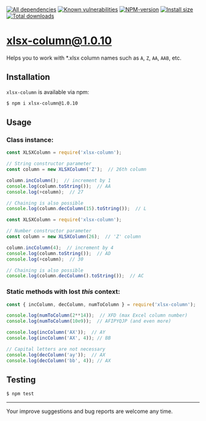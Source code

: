 [![All dependencies](https://img.shields.io/librariesio/release/npm/xlsx-column/1.0.10?label=all%20dependencies)](https://libraries.io/npm/xlsx-column/1.0.10)
[![Known vulnerabilities](https://img.shields.io/snyk/vulnerabilities/npm/xlsx-column@1.0.10?label=known%20vulnerabilities)](https://snyk.io/test/npm/xlsx-column/1.0.10)
[![NPM-version](https://img.shields.io/badge/npm-v1.0.10-blue.svg)](https://www.npmjs.com/package/xlsx-column/v/1.0.10)
[![Install size](https://packagephobia.now.sh/badge?p=xlsx-column@1.0.10)](https://packagephobia.now.sh/result?p=xlsx-column@1.0.10)
[![Total downloads](https://img.shields.io/npm/dt/xlsx-column?label=total%20downloads)](https://npm-stat.com/charts.html?package=xlsx-column)

# xlsx-column@1.0.10

Helps you to work with *.xlsx column names such as `A`, `Z`, `AA`, `AAB`, etc.

## Installation
`xlsx-column` is available via npm:
``` bash
$ npm i xlsx-column@1.0.10
```

## Usage
### Class instance:
``` js
const XLSXColumn = require('xlsx-column');

// String constructor parameter
const column = new XLSXColumn('Z');  // 26th column

column.incColumn();  // increment by 1
console.log(column.toString());  // AA
console.log(+column);  // 27

// Chaining is also possible
console.log(column.decColumn(15).toString());  // L
```
``` js
const XLSXColumn = require('xlsx-column');

// Number constructor parameter
const column = new XLSXColumn(26);  // 'Z' column

column.incColumn(4);  // increment by 4
console.log(column.toString());  // AD
console.log(+column);  // 30

// Chaining is also possible
console.log(column.decColumn().toString());  // AC
```

### Static methods with lost *this* context:
``` js
const { incColumn, decColumn, numToColumn } = require('xlsx-column');

console.log(numToColumn(2**14));  // XFD (max Excel column number)
console.log(numToColumn(10e9));  // AFIPYQJP (and even more)

console.log(incColumn('AX'));  // AY
console.log(incColumn('AX', 4)); // BB

// Capital letters are not necessary
console.log(decColumn('ay'));  // AX
console.log(decColumn('bb', 4)); // AX
```

## Testing
``` bash
$ npm test
```

---

Your improve suggestions and bug reports are welcome any time.
